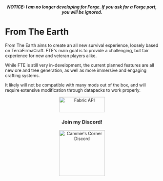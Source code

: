 <h5 align="center">
   NOTICE: I am no longer developing for Forge. If you ask for a Forge port, you will be ignored.
</h5>

# **From The Earth**

From The Earth aims to create an all new survival experience, loosely based on TerraFirmaCraft. FTE's main goal is to provide a challenging, but fair experience for new and veteran players alike.

While FTE is still very in-development, the current planned features are all new ore and tree generation, as well as more immersive and engaging crafting systems.

It likely will not be compatible with many mods out of the box, and will require extensive modification through datapacks to work properly.

<p align="center">
  <a href="https://www.curseforge.com/minecraft/mc-mods/fabric-api"><img src="https://i.imgur.com/Ol1Tcf8.png" width="150" height="50" title="Fabric API" alt="Fabric API"></a>
</p>

<h3 align="center">
  Join my Discord!
</h3>
<p align="center">
  <a href="https://discord.gg/f5dFYWX"><img src="https://www.shareicon.net/data/2017/06/21/887435_logo_512x512.png" width="150" height="150" title="Cammie's Corner Discord" alt="Cammie's Corner Discord"></a>
</p>
